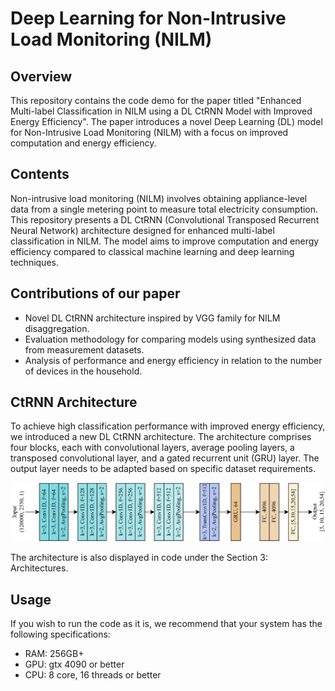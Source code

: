 # Deep Learning for Non-Intrusive Load Monitoring (NILM)

## Overview

This repository contains the code demo for the paper titled "Enhanced Multi-label Classification in NILM using a DL CtRNN Model with Improved Energy Efficiency". The paper introduces a novel Deep Learning (DL) model for Non-Intrusive Load Monitoring (NILM) with a focus on improved computation and energy efficiency.

## Contents

Non-intrusive load monitoring (NILM) involves obtaining appliance-level data from a single metering point to measure total electricity consumption. This repository presents a DL CtRNN (Convolutional Transposed Recurrent Neural Network) architecture designed for enhanced multi-label classification in NILM. The model aims to improve computation and energy efficiency compared to classical machine learning and deep learning techniques.

## Contributions of our paper

- Novel DL CtRNN architecture inspired by VGG family for NILM disaggregation.
- Evaluation methodology for comparing models using synthesized data from measurement datasets.
- Analysis of performance and energy efficiency in relation to the number of devices in the household.

## CtRNN Architecture

To achieve high classification performance with improved energy efficiency, we introduced a new DL CtRNN architecture. The architecture comprises four blocks, each with convolutional layers, average pooling layers, a transposed convolutional layer, and a gated recurrent unit (GRU) layer. The output layer needs to be adapted based on specific dataset requirements.

![CtRNN Architecture](/pics_github_notebook/architecture.png)

The architecture is also displayed in code under the Section 3: Architectures. 

## Usage
If you wish to run the code as it is, we recommend that your system has the following specifications:
- RAM: 256GB+
- GPU: gtx 4090 or better
- CPU: 8 core, 16 threads or better
